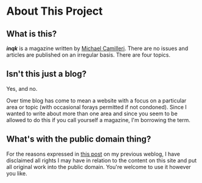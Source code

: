 # About This Project

## What is this?
**_inqk_** is a magazine written by [Michael Camilleri][me]. There are no issues and articles are published on an irregular basis. There are four topics.

## Isn't this just a blog?

Yes, and no.

Over time blog has come to mean a website with a focus on a particular area or topic (with occasional forays permitted if not condoned). Since I wanted to write about more than one area and since you seem to be allowed to do this if you call yourself a magazine, I'm borrowing the term.

## What's with the public domain thing?

For the reasons expressed in [this post](/2012/public-domain.html) on my previous weblog, I have disclaimed all rights I may have in relation to the content on this site and put all original work into the public domain. You're welcome to use it however you like.

[me]: http://inqk.net/